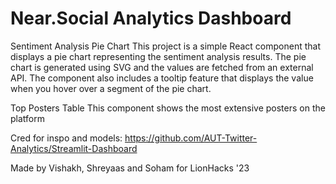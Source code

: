 # Near.Social Analytics Dashboard

Sentiment Analysis Pie Chart
This project is a simple React component that displays a pie chart representing the sentiment analysis results. 
The pie chart is generated using SVG and the values are fetched from an external API. The component also includes 
a tooltip feature that displays the value when you hover over a segment of the pie chart.

Top Posters Table
This component shows the most extensive posters on the platform

Cred for inspo and models: https://github.com/AUT-Twitter-Analytics/Streamlit-Dashboard

Made by Vishakh, Shreyaas and Soham for LionHacks '23
